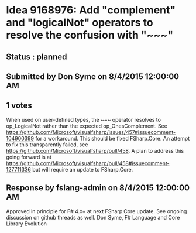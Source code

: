 # Idea 9168976: Add "complement" and "logicalNot" operators to resolve the confusion with "~~~" #

## Status : planned

## Submitted by Don Syme on 8/4/2015 12:00:00 AM

## 1 votes

When used on user-defined types, the ~~~ operator resolves to op_LogicalNot rather than the expected op_OnesComplement. See https://github.com/Microsoft/visualfsharp/issues/457#issuecomment-104900399 for a workaround.
This should be fixed FSharp.Core. An attempt to fix this transparently failed, see https://github.com/Microsoft/visualfsharp/pull/458.
A plan to address this going forward is at https://github.com/Microsoft/visualfsharp/pull/458#issuecomment-127711336 but will require an update to FSharp.Core.


## Response by fslang-admin on 8/4/2015 12:00:00 AM

Approved in principle for F# 4.x+ at next FSharp.Core update. See ongoing discussion on github threads as well.
Don Syme, F# Language and Core Library Evolution



